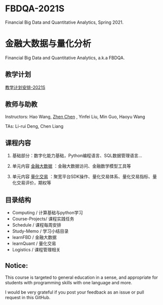 # FBDQA-2021S
Financial Big Data and Quantitative Analytics, Spring 2021.

# 金融大数据与量化分析 

Financial Big Data and Quantitative Analytics, a.k.a FBDQA.

## 教学计划

[教学计划安排-2021S](Schedule/FBDQA-Schedule-2021S.md)

## 教师与助教

Instructors: Hao Wang, [Zhen Chen](http://www.icenter.tsinghua.edu.cn/info/1060/1298.htm) , Yinfei Liu, Min Guo, Haoyu Wang

TAs: Li-rui Deng, Chen Liang

## 课程内容

1. 基础部分：数字化能力基础，Python编程语言、SQL数据管理语言... 

2. 单元内容 [金融大数据](learnFBD/金融大数据-教学内容-2021S.md) ：金融大数据访问、金融数学模型工具等

3. 单元内容 [量化交易](learnQuant/量化交易-教学内容-2021S.md) ：聚宽平台SDK操作、量化交易体系、量化交易指标、量化交易评价，期权等

## 目录结构

- Computing / 计算基础与python学习
- Course-Projects/ 课程实践任务
- Schedule / 课程每周安排
- Study-Memo / 学习小结目录
- learnFBD /  金融大数据
- learnQuant / 量化交易
- Logistics  / 课程管理相关

## Notice:

This course is targeted to general education in a sense, and appropriate for students with programming skills with one language and more.

I would be very grateful if you post your feedback as an issue or pull request in this GitHub.

